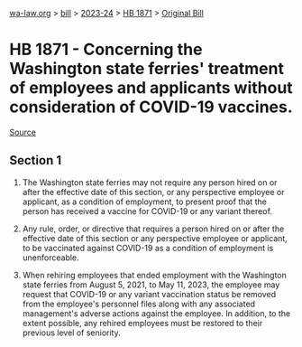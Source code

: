[wa-law.org](/) > [bill](/bill/) > [2023-24](/bill/2023-24/) > [HB 1871](/bill/2023-24/hb/1871/) > [Original Bill](/bill/2023-24/hb/1871/1/)

# HB 1871 - Concerning the Washington state ferries' treatment of employees and applicants without consideration of COVID-19 vaccines.

[Source](http://lawfilesext.leg.wa.gov/biennium/2023-24/Pdf/Bills/House%20Bills/1871.pdf)

## Section 1
1. The Washington state ferries may not require any person hired on or after the effective date of this section, or any perspective employee or applicant, as a condition of employment, to present proof that the person has received a vaccine for COVID-19 or any variant thereof.

2. Any rule, order, or directive that requires a person hired on or after the effective date of this section or any perspective employee or applicant, to be vaccinated against COVID-19 as a condition of employment is unenforceable.

3. When rehiring employees that ended employment with the Washington state ferries from August 5, 2021, to May 11, 2023, the employee may request that COVID-19 or any variant vaccination status be removed from the employee's personnel files along with any associated management's adverse actions against the employee. In addition, to the extent possible, any rehired employees must be restored to their previous level of seniority.
